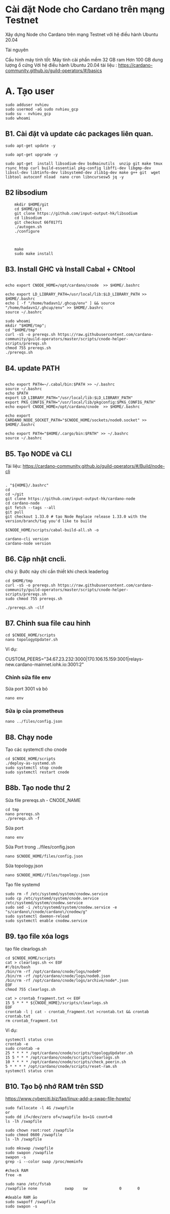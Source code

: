 Cài đặt Node cho Cardano trên mạng Testnet
========================
Xây dựng Node cho Cardano trên mạng Testnet với hệ điều hành Ubuntu 20.04

Tài nguyên

Cấu hình máy tính tốt:
Máy tính cài phần mềm 32 GB ram 
Hơn 100 GB dung lượng ổ cứng 
Với hệ điều hành Ubuntu 20.04
tài liệu : https://cardano-community.github.io/guild-operators/#/basics

# A. Tạo user

```
sudo adduser nvhieu
sudo usermod -aG sudo nvhieu_gcp
sudo su - nvhieu_gcp
sudo whoami
```

## B1. Cài đặt và update các packages liên quan. 

```
sudo apt-get update -y
```

```
sudo apt-get upgrade -y
```

```
sudo apt-get  install libsodium-dev bsdmainutils  unzip git make tmux rsync htop curl build-essential pkg-config libffi-dev libgmp-dev libssl-dev libtinfo-dev libsystemd-dev zlib1g-dev make g++ git  wget  libtool autoconf nload  nano cron libncursesw5 jq -y
```


## B2 libsodium

```
	mkdir $HOME/git	
	cd $HOME/git	
	git clone https://github.com/input-output-hk/libsodium	
	cd libsodium	
	git checkout 66f017f1	
	./autogen.sh	
	./configure	
```

```
		
		
	make	
	sudo make install	
```

## B3.  Install GHC và Install Cabal + CNtool

```

echo export CNODE_HOME=/opt/cardano/cnode  >> $HOME/.bashrc

echo export LD_LIBRARY_PATH=/usr/local/lib:$LD_LIBRARY_PATH >> $HOME/.bashrc
echo [ -f "/home/hadavn1/.ghcup/env" ] && source "/home/hadavn1/.ghcup/env" >> $HOME/.bashrc 
source ~/.bashrc
```
```
sudo whoami
mkdir "$HOME/tmp";
cd "$HOME/tmp"
curl -sS -o prereqs.sh https://raw.githubusercontent.com/cardano-community/guild-operators/master/scripts/cnode-helper-scripts/prereqs.sh       
chmod 755 prereqs.sh
./prereqs.sh 
```

## B4. update PATH

```

echo export PATH=~/.cabal/bin:$PATH >> ~/.bashrc
source ~/.bashrc
echo $PATH
export LD_LIBRARY_PATH="/usr/local/lib:$LD_LIBRARY_PATH" 
export PKG_CONFIG_PATH="/usr/local/lib/pkgconfig:$PKG_CONFIG_PATH"
echo export CNODE_HOME=/opt/cardano/cnode  >> $HOME/.bashrc

echo export CARDANO_NODE_SOCKET_PATH="$CNODE_HOME/sockets/node0.socket" >> $HOME/.bashrc

echo export PATH="$HOME/.cargo/bin:$PATH" >> ~/.bashrc
source ~/.bashrc
```

## B5. Tạo NODE và CLI  

Tài liệu: 
https://cardano-community.github.io/guild-operators/#/Build/node-cli

```

. "${HOME}/.bashrc"
cd
cd ~/git
git clone https://github.com/input-output-hk/cardano-node
cd cardano-node
git fetch --tags --all
git pull
git checkout 1.33.0 # tạo Node Replace release 1.33.0 with the version/branch/tag you'd like to build

$CNODE_HOME/scripts/cabal-build-all.sh -o
```

```
cardano-cli version
cardano-node version
```



## B6. Cập nhật cncli.

chú ý:
Bước này chỉ cần thiết khi check leaderlog

```
cd $HOME/tmp	
curl -sS -o prereqs.sh https://raw.githubusercontent.com/cardano-community/guild-operators/master/scripts/cnode-helper-scripts/prereqs.sh	
sudo chmod 755 prereqs.sh	
	
./prereqs.sh -clf	
```

## B7. Chinh sua file cau hinh

```
cd $CNODE_HOME/scripts
nano topologyUpdater.sh
```
Ví dụ:

CUSTOM_PEERS="34.67.23.232:3000|170.106.15.159:3001|relays-new.cardano-mainnet.iohk.io:3001:2"

### Chỉnh sửa file env 

Sửa port 3001 và bỏ
```
nano env
```
### Sửa ip của prometheus

```
nano ../files/config.json
```


## B8. Chạy node

Tạo các systemctl cho cnode

```
cd $CNODE_HOME/scripts
./deploy-as-systemd.sh
sudo systemctl stop cnode
sudo systemctl restart cnode
```

## B8b. Tạo node thư 2

Sửa file prereqs.sh - CNODE_NAME
```
cd tmp 
nano prereqs.sh
./prereqs.sh -f
```
Sửa port
```
nano env 
```
Sửa Port trong ../files/config.json 

```
nano $CNODE_HOME/files/config.json 
```
Sửa topology.json

```
nano $CNODE_HOME//files/topology.json 
```

Tạo file systemd

```
sudo rm -f /etc/systemd/system/cnodew.service
sudo cp /etc/systemd/system/cnode.service /etc/systemd/system/cnodew.service
sudo sed -i /etc/systemd/system/cnodew.service -e "s/cardano\/cnode/cardano\/cnodew/g"
sudo systemctl daemon-reload
sudo systemctl enable cnodew.service
```
      
## B9. tạo file xóa logs

 tạo file clearlogs.sh 

```
cd $CNODE_HOME/scripts
cat > clearlogs.sh << EOF
#!/bin/bash
/bin/rm -rf /opt/cardano/cnode/logs/node0*		
/bin/rm -rf /opt/cardano/cnode/logs/node0.json		
/bin/rm -rf /opt/cardano/cnode/logs/archive/node*.json		
EOF
chmod 755 clearlogs.sh 

cat > crontab_fragment.txt << EOF
15 5 * * * ${CNODE_HOME}/scripts/clearlogs.sh
EOF
crontab -l | cat - crontab_fragment.txt >crontab.txt && crontab crontab.txt
rm crontab_fragment.txt
```
Ví dụ:
```
systemctl status cron
crontab -e
sudo crontab -e
25 * * * * /opt/cardano/cnode/scripts/topologyUpdater.sh
15 5 * * * /opt/cardano/cnode/scripts/clearlogs.sh
10 * * * * /opt/cardano/cnode/scripts/check_peerin.sh
5 * * * * /opt/cardano/cnode/scripts/reset-ram.sh
systemctl status cron
```


## B10. Tạo bộ nhớ RAM trên SSD  

https://www.cyberciti.biz/faq/linux-add-a-swap-file-howto/

```
sudo fallocate -l 4G /swapfile
or
sudo dd if=/dev/zero of=/swapfile bs=1G count=8
ls -lh /swapfile

sudo chown root:root /swapfile
sudo chmod 0600 /swapfile
ls -lh /swapfile

sudo mkswap /swapfile
sudo swapon /swapfile
swapon -s
grep -i --color swap /proc/meminfo

#check RAM
free -m

sudo nano /etc/fstab
/swapfile none            swap    sw              0       0

#deable RAM ảo
sudo swapoff /swapfile
sudo swapon -s
```
